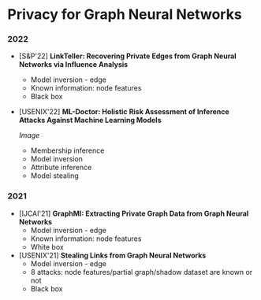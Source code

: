 # Privacy for Graph Neural Networks

### 2022

- \[S&P'22\] **LinkTeller: Recovering Private Edges from Graph Neural Networks via Influence Analysis**
    - Model inversion - edge
    - Known information: node features
    - Black box
- \[USENIX'22\] **ML-Doctor: Holistic Risk Assessment of Inference Attacks Against Machine Learning Models**
    
    *Image*
    - Membership inference
    - Model inversion
    - Attribute inference
    - Model stealing

### 2021

- \[IJCAI'21\] **GraphMI: Extracting Private Graph Data from Graph Neural Networks**
    - Model inversion - edge
    - Known information: node features
    - White box
- \[USENIX'21\] **Stealing Links from Graph Neural Networks**
    - Model inversion - edge
    - 8 attacks: node features/partial graph/shadow dataset are known or not
    - Black box
